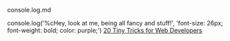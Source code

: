 console.log.md 

console.log('%cHey, look at me, being all fancy and stuff!', 'font-size: 26px; font-weight: bold; color: purple;')
[20 Tiny Tricks for Web Developers](http://codersblock.com/blog/20-tiny-tricks-for-web-developers/)